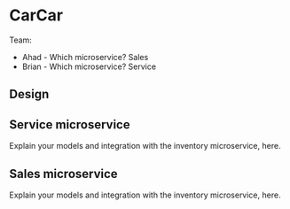 # CarCar

Team:

- Ahad - Which microservice? Sales
- Brian - Which microservice? Service

## Design

## Service microservice

Explain your models and integration with the inventory
microservice, here.

## Sales microservice

Explain your models and integration with the inventory
microservice, here.
